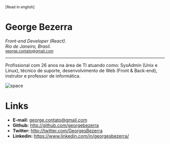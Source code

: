 <sup>

[Read in english]

</sup>

# George Bezerra
*Front-end Developer (React).*  
*Rio de Janeiro, Brasil.*  
<sub>george.contato@gmail.com</sub>

---

Profissional com 26 anos na área de TI atuando como:
SysAdmin (Unix e Linux), técnico de suporte, desenvolvimento de Web (Front & Back-end), instrutor e professor de informática.


![space](https://user-images.githubusercontent.com/3277185/99425971-50e77c80-28e2-11eb-8a59-890fcc2749e6.png)

# Links

- **E-mail:** george.contato@gmail.com
- **Github:** http://github.com/georgebezerra
- **Twitter:** http://twitter.com/GeorgesBezerra
- **Linkedin:** https://www.linkedin.com/in/georgesbezerra/
